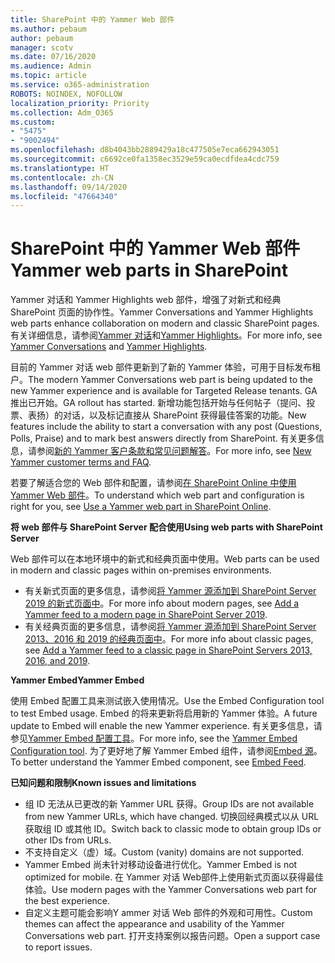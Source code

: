 ```yaml
---
title: SharePoint 中的 Yammer Web 部件
ms.author: pebaum
author: pebaum
manager: scotv
ms.date: 07/16/2020
ms.audience: Admin
ms.topic: article
ms.service: o365-administration
ROBOTS: NOINDEX, NOFOLLOW
localization_priority: Priority
ms.collection: Adm_O365
ms.custom:
- "5475"
- "9002494"
ms.openlocfilehash: d8b4043bb2889429a18c477505e7eca662943051
ms.sourcegitcommit: c6692ce0fa1358ec3529e59ca0ecdfdea4cdc759
ms.translationtype: HT
ms.contentlocale: zh-CN
ms.lasthandoff: 09/14/2020
ms.locfileid: "47664340"
---
```

# <a name="yammer-web-parts-in-sharepoint"></a><span data-ttu-id="2bc54-102">SharePoint 中的 Yammer Web 部件</span><span class="sxs-lookup"><span data-stu-id="2bc54-102">Yammer web parts in SharePoint</span></span>

<span data-ttu-id="2bc54-103">Yammer 对话和 Yammer Highlights web 部件，增强了对新式和经典 SharePoint 页面的协作性。</span><span class="sxs-lookup"><span data-stu-id="2bc54-103">Yammer Conversations and Yammer Highlights web parts enhance collaboration on modern and classic SharePoint pages.</span></span> <span data-ttu-id="2bc54-104">有关详细信息，请参阅[Yammer 对话](https://support.microsoft.com/office/use-a-yammer-web-part-in-sharepoint-online-a53cfa0c-3d09-42c8-a286-1038a81c59da#conversations)和[Yammer Highlights](https://support.microsoft.com/office/use-a-yammer-web-part-in-sharepoint-online-a53cfa0c-3d09-42c8-a286-1038a81c59da#highlights)。</span><span class="sxs-lookup"><span data-stu-id="2bc54-104">For more info, see [Yammer Conversations](https://support.microsoft.com/office/use-a-yammer-web-part-in-sharepoint-online-a53cfa0c-3d09-42c8-a286-1038a81c59da#conversations)  and  [Yammer Highlights](https://support.microsoft.com/office/use-a-yammer-web-part-in-sharepoint-online-a53cfa0c-3d09-42c8-a286-1038a81c59da#highlights).</span></span>    

<span data-ttu-id="2bc54-105">目前的 Yammer 对话 web 部件更新到了新的 Yammer 体验，可用于目标发布租户。</span><span class="sxs-lookup"><span data-stu-id="2bc54-105">The modern Yammer Conversations web part is being updated to the new Yammer experience and is available for Targeted Release tenants.</span></span> <span data-ttu-id="2bc54-106">GA 推出已开始。</span><span class="sxs-lookup"><span data-stu-id="2bc54-106">GA rollout has started.</span></span> <span data-ttu-id="2bc54-107">新增功能包括开始与任何帖子（提问、投票、表扬）的对话，以及标记直接从 SharePoint 获得最佳答案的功能。</span><span class="sxs-lookup"><span data-stu-id="2bc54-107">New features include the ability to start a conversation with any post (Questions, Polls, Praise) and to mark best answers directly from SharePoint.</span></span> <span data-ttu-id="2bc54-108">有关更多信息，请参阅[新的 Yammer 客户条款和常见问题解答](https://docs.microsoft.com/yammer/get-started-with-yammer/newyammer-faq)。</span><span class="sxs-lookup"><span data-stu-id="2bc54-108">For more info, see [New Yammer customer terms and FAQ](https://docs.microsoft.com/yammer/get-started-with-yammer/newyammer-faq).</span></span>

 <span data-ttu-id="2bc54-109">若要了解适合您的 Web 部件和配置，请参阅[在 SharePoint Online 中使用 Yammer Web 部件](https://support.microsoft.com/office/use-a-yammer-web-part-in-sharepoint-online-a53cfa0c-3d09-42c8-a286-1038a81c59da)。</span><span class="sxs-lookup"><span data-stu-id="2bc54-109">To understand which web part and configuration is right for you, see [Use a Yammer web part in SharePoint Online](https://support.microsoft.com/office/use-a-yammer-web-part-in-sharepoint-online-a53cfa0c-3d09-42c8-a286-1038a81c59da).</span></span>  

<span data-ttu-id="2bc54-110">**将 web 部件与 SharePoint Server 配合使用**</span><span class="sxs-lookup"><span data-stu-id="2bc54-110">**Using web parts with SharePoint Server**</span></span>  

<span data-ttu-id="2bc54-111">Web 部件可以在本地环境中的新式和经典页面中使用。</span><span class="sxs-lookup"><span data-stu-id="2bc54-111">Web parts can be used in modern and classic pages within on-premises environments.</span></span>

- <span data-ttu-id="2bc54-112">有关新式页面的更多信息，请参阅[将 Yammer 源添加到 SharePoint Server 2019 的新式页面中](https://docs.microsoft.com/yammer/integrate-yammer-with-other-apps/embed-a-feed-into-a-sharepoint-site#add-a-yammer-feed-to-a-modern-page-in-sharepoint-server-2019)。</span><span class="sxs-lookup"><span data-stu-id="2bc54-112">For more info about modern pages, see [Add a Yammer feed to a modern page in SharePoint Server 2019](https://docs.microsoft.com/yammer/integrate-yammer-with-other-apps/embed-a-feed-into-a-sharepoint-site#add-a-yammer-feed-to-a-modern-page-in-sharepoint-server-2019).</span></span> 
- <span data-ttu-id="2bc54-113">有关经典页面的更多信息，请参阅[将 Yammer 源添加到 SharePoint Server 2013、2016 和 2019 的经典页面中](https://docs.microsoft.com/yammer/integrate-yammer-with-other-apps/embed-a-feed-into-a-sharepoint-site#add-a-yammer-feed-to-a-classic-page-in-sharepoint-servers-2013-2016-and-2019)。</span><span class="sxs-lookup"><span data-stu-id="2bc54-113">For more info about classic pages, see [Add a Yammer feed to a classic page in SharePoint Servers 2013, 2016, and 2019](https://docs.microsoft.com/yammer/integrate-yammer-with-other-apps/embed-a-feed-into-a-sharepoint-site#add-a-yammer-feed-to-a-classic-page-in-sharepoint-servers-2013-2016-and-2019).</span></span>

<span data-ttu-id="2bc54-114">**Yammer Embed**</span><span class="sxs-lookup"><span data-stu-id="2bc54-114">**Yammer Embed**</span></span>  

<span data-ttu-id="2bc54-115">使用 Embed 配置工具来测试嵌入使用情况。</span><span class="sxs-lookup"><span data-stu-id="2bc54-115">Use the Embed Configuration tool to test Embed usage.</span></span> <span data-ttu-id="2bc54-116">Embed 的将来更新将启用新的 Yammer 体验。</span><span class="sxs-lookup"><span data-stu-id="2bc54-116">A future update to Embed will enable the new Yammer experience.</span></span> <span data-ttu-id="2bc54-117">有关更多信息，请参见[Yammer Embed 配置工具](https://aka.ms/YammerEmbedConfigureTool)。</span><span class="sxs-lookup"><span data-stu-id="2bc54-117">For more info, see the [Yammer Embed Configuration tool](https://aka.ms/YammerEmbedConfigureTool).</span></span> <span data-ttu-id="2bc54-118">为了更好地了解 Yammer Embed 组件，请参阅[Embed 源](https://aka.ms/YammerDevDocs)。</span><span class="sxs-lookup"><span data-stu-id="2bc54-118">To better understand the Yammer Embed component, see [Embed Feed](https://aka.ms/YammerDevDocs).</span></span>

<span data-ttu-id="2bc54-119">**已知问题和限制**</span><span class="sxs-lookup"><span data-stu-id="2bc54-119">**Known issues and limitations**</span></span>

- <span data-ttu-id="2bc54-120">组 ID 无法从已更改的新 Yammer URL 获得。</span><span class="sxs-lookup"><span data-stu-id="2bc54-120">Group IDs are not available from new Yammer URLs, which have changed.</span></span> <span data-ttu-id="2bc54-121">切换回经典模式以从 URL 获取组 ID 或其他 ID。</span><span class="sxs-lookup"><span data-stu-id="2bc54-121">Switch back to classic mode to obtain group IDs or other IDs from URLs.</span></span>
- <span data-ttu-id="2bc54-122">不支持自定义（虚）域。</span><span class="sxs-lookup"><span data-stu-id="2bc54-122">Custom (vanity) domains are not supported.</span></span>
- <span data-ttu-id="2bc54-123">Yammer Embed 尚未针对移动设备进行优化。</span><span class="sxs-lookup"><span data-stu-id="2bc54-123">Yammer Embed is not optimized for mobile.</span></span> <span data-ttu-id="2bc54-124">在 Yammer 对话 Web部件上使用新式页面以获得最佳体验。</span><span class="sxs-lookup"><span data-stu-id="2bc54-124">Use modern pages with the Yammer Conversations web part for the best experience.</span></span>
- <span data-ttu-id="2bc54-125">自定义主题可能会影响Y ammer 对话 Web 部件的外观和可用性。</span><span class="sxs-lookup"><span data-stu-id="2bc54-125">Custom themes can affect the appearance and usability of the Yammer Conversations web part.</span></span> <span data-ttu-id="2bc54-126">打开支持案例以报告问题。</span><span class="sxs-lookup"><span data-stu-id="2bc54-126">Open a support case to report issues.</span></span>